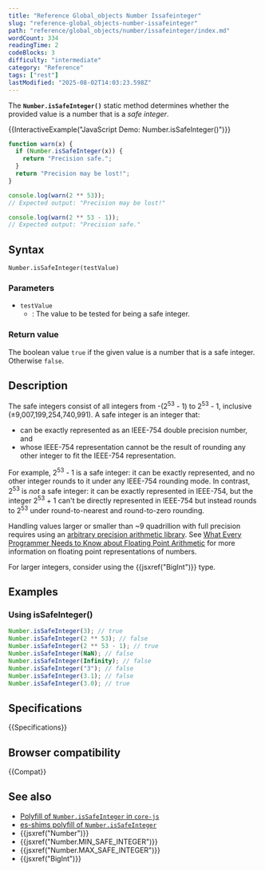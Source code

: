```yaml
---
title: "Reference Global_objects Number Issafeinteger"
slug: "reference-global_objects-number-issafeinteger"
path: "reference/global_objects/number/issafeinteger/index.md"
wordCount: 334
readingTime: 2
codeBlocks: 3
difficulty: "intermediate"
category: "Reference"
tags: ["rest"]
lastModified: "2025-08-02T14:03:23.598Z"
---
```



The **`Number.isSafeInteger()`** static method determines whether the provided value is a number that is a _safe integer_.

{{InteractiveExample("JavaScript Demo: Number.isSafeInteger()")}}

```js interactive-example
function warn(x) {
  if (Number.isSafeInteger(x)) {
    return "Precision safe.";
  }
  return "Precision may be lost!";
}

console.log(warn(2 ** 53));
// Expected output: "Precision may be lost!"

console.log(warn(2 ** 53 - 1));
// Expected output: "Precision safe."
```

## Syntax

```js-nolint
Number.isSafeInteger(testValue)
```

### Parameters

- `testValue`
  - : The value to be tested for being a safe integer.

### Return value

The boolean value `true` if the given value is a number that is a safe integer. Otherwise `false`.

## Description

The safe integers consist of all integers from -(2<sup>53</sup> - 1) to 2<sup>53</sup> - 1, inclusive (±9,007,199,254,740,991). A safe integer is an integer that:

- can be exactly represented as an IEEE-754 double precision number, and
- whose IEEE-754 representation cannot be the result of rounding any other integer to fit the IEEE-754 representation.

For example, 2<sup>53</sup> - 1 is a safe integer: it can be exactly represented, and no other integer rounds to it under any IEEE-754 rounding mode. In contrast, 2<sup>53</sup> is _not_ a safe integer: it can be exactly represented in IEEE-754, but the integer 2<sup>53</sup> + 1 can't be directly represented in IEEE-754 but instead rounds to 2<sup>53</sup> under round-to-nearest and round-to-zero rounding.

Handling values larger or smaller than \~9 quadrillion with full precision requires using an [arbitrary precision arithmetic library](https://en.wikipedia.org/wiki/Arbitrary-precision_arithmetic). See [What Every Programmer Needs to Know about Floating Point Arithmetic](https://floating-point-gui.de/) for more information on floating point representations of numbers.

For larger integers, consider using the {{jsxref("BigInt")}} type.

## Examples

### Using isSafeInteger()

```js
Number.isSafeInteger(3); // true
Number.isSafeInteger(2 ** 53); // false
Number.isSafeInteger(2 ** 53 - 1); // true
Number.isSafeInteger(NaN); // false
Number.isSafeInteger(Infinity); // false
Number.isSafeInteger("3"); // false
Number.isSafeInteger(3.1); // false
Number.isSafeInteger(3.0); // true
```

## Specifications

{{Specifications}}

## Browser compatibility

{{Compat}}

## See also

- [Polyfill of `Number.isSafeInteger` in `core-js`](https://github.com/zloirock/core-js#ecmascript-number)
- [es-shims polyfill of `Number.isSafeInteger`](https://www.npmjs.com/package/number.issafeinteger)
- {{jsxref("Number")}}
- {{jsxref("Number.MIN_SAFE_INTEGER")}}
- {{jsxref("Number.MAX_SAFE_INTEGER")}}
- {{jsxref("BigInt")}}
